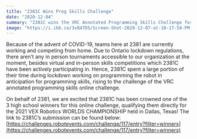 ```yaml
---
title: "2381C Wins Prog Skills Challenge"
date: "2020-12-04"
summary: "2381C wins the VRC Annotated Programming Skills Challenge for the Change Up Season!"
image: "https://i.ibb.co/3vQ47DS/Screen-Shot-2020-12-07-at-10-17-58-PM.png"
---
```


Because of the advent of COVID-19, teams here at 2381 are currently working and competing from home. Due to Ontario lockdown regulations, there aren’t any in person tournaments accessible to our organization at the moment, besides virtual and in-person skills competitions which 2381C have been actively participating in. Hence, 2381C spent a large portion of their time during lockdown working on programming the robot in anticipation for programming skills, rising to the challenge of the VRC annotated programming skills online challenge.

On behalf of 2381, we are excited that 2381C has been crowned one of the 3 high school winners for this online challenge, qualifying them directly for the 2021 VEX Robotics WORLDS CHAMPIONSHIP held in Dallas, Texas! The link to 2381C’s submission can be found below:
[https://challenges.robotevents.com/challenge/117/entry?filter=winners](https://challenges.robotevents.com/challenge/117/entry?filter=winners)
